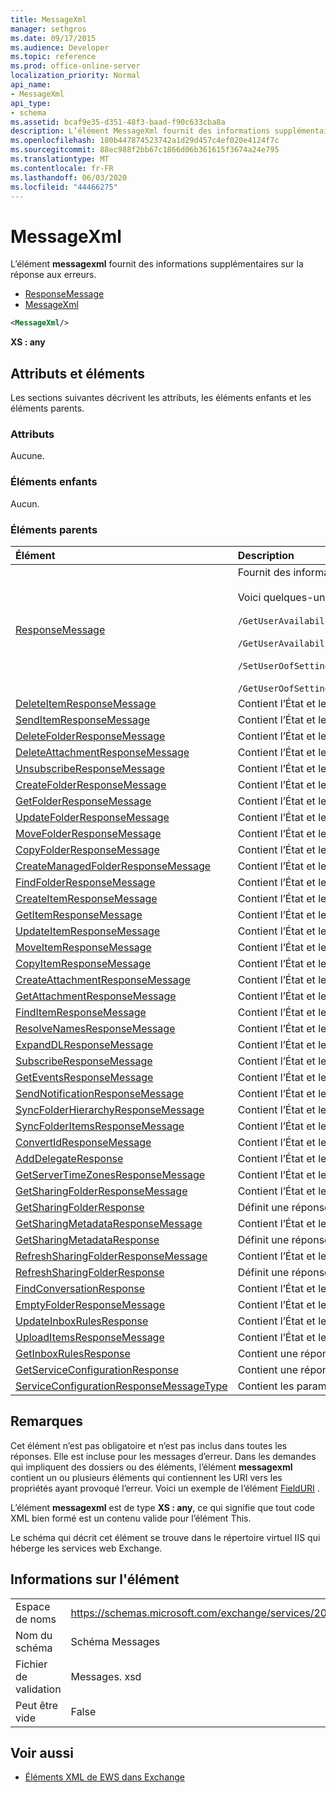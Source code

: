 ```yaml
---
title: MessageXml
manager: sethgros
ms.date: 09/17/2015
ms.audience: Developer
ms.topic: reference
ms.prod: office-online-server
localization_priority: Normal
api_name:
- MessageXml
api_type:
- schema
ms.assetid: bcaf9e35-d351-48f3-baad-f90c633cba8a
description: L’élément MessageXml fournit des informations supplémentaires sur la réponse aux erreurs.
ms.openlocfilehash: 180b447874523742a1d29d457c4ef020e4124f7c
ms.sourcegitcommit: 88ec988f2bb67c1866d06b361615f3674a24e795
ms.translationtype: MT
ms.contentlocale: fr-FR
ms.lasthandoff: 06/03/2020
ms.locfileid: "44466275"
---
```

# <a name="messagexml"></a>MessageXml

L’élément **messagexml** fournit des informations supplémentaires sur la réponse aux erreurs. 
  
- [ResponseMessage](responsemessage.md)  
- [MessageXml](messagexml.md)
  
```XML
<MessageXml/>
```

 **XS : any**
## <a name="attributes-and-elements"></a>Attributs et éléments

Les sections suivantes décrivent les attributs, les éléments enfants et les éléments parents.
  
### <a name="attributes"></a>Attributs

Aucune.
  
### <a name="child-elements"></a>Éléments enfants

Aucun.
  
### <a name="parent-elements"></a>Éléments parents

|**Élément**|**Description**|
|:-----|:-----|
|[ResponseMessage](responsemessage.md) <br/> | Fournit des informations descriptives sur l’état de la réponse. <br/> <br/>  Voici quelques-unes des expressions XPath possibles pour cet élément : <br/> <br/>  `/GetUserAvailabilityResponse/FreeBusyResponseArray/FreeBusyResponse/ResponseMessage` <br/> <br/> `/GetUserAvailabilityResponse/SuggestionsResponse/ResponseMessage` <br/><br/>  `/SetUserOofSettingsResponse/ResponseMessage` <br/><br/>  `/GetUserOofSettingsResponse/ResponseMessage` <br/> |
|[DeleteItemResponseMessage](deleteitemresponsemessage.md) <br/> |Contient l’État et le résultat d’une seule demande DeleteItem.  <br/> |
|[SendItemResponseMessage](senditemresponsemessage.md) <br/> |Contient l’État et le résultat d’une seule demande SendItem.  <br/> |
|[DeleteFolderResponseMessage](deletefolderresponsemessage.md) <br/> |Contient l’État et le résultat d’une seule demande DeleteFolder.  <br/> |
|[DeleteAttachmentResponseMessage](deleteattachmentresponsemessage.md) <br/> |Contient l’État et le résultat d’une seule demande DeleteAttachment.  <br/> |
|[UnsubscribeResponseMessage](unsubscriberesponsemessage.md) <br/> |Contient l’État et le résultat d’une demande d’annulation d’abonnement unique.  <br/> |
|[CreateFolderResponseMessage](createfolderresponsemessage.md) <br/> |Contient l’État et le résultat d’une seule demande CreateFolder.  <br/> |
|[GetFolderResponseMessage](getfolderresponsemessage.md) <br/> |Contient l’État et le résultat d’une demande GetFolder unique.  <br/> |
|[UpdateFolderResponseMessage](updatefolderresponsemessage.md) <br/> |Contient l’État et le résultat d’une seule demande UpdateFolder.  <br/> |
|[MoveFolderResponseMessage](movefolderresponsemessage.md) <br/> |Contient l’État et le résultat d’une seule demande MoveFolder.  <br/> |
|[CopyFolderResponseMessage](copyfolderresponsemessage.md) <br/> |Contient l’État et le résultat d’une seule demande CopyFolder.  <br/> |
|[CreateManagedFolderResponseMessage](createmanagedfolderresponsemessage.md) <br/> |Contient l’État et le résultat d’une seule demande CreateManagedFolder.  <br/> |
|[FindFolderResponseMessage](findfolderresponsemessage.md) <br/> |Contient l’État et le résultat d’une seule demande FindFolder.  <br/> |
|[CreateItemResponseMessage](createitemresponsemessage.md) <br/> |Contient l’État et le résultat d’une seule demande CreateItem.  <br/> |
|[GetItemResponseMessage](getitemresponsemessage.md) <br/> |Contient l’État et le résultat d’une seule demande GetItem.  <br/> |
|[UpdateItemResponseMessage](updateitemresponsemessage.md) <br/> |Contient l’État et le résultat d’une seule demande UpdateItem.  <br/> |
|[MoveItemResponseMessage](moveitemresponsemessage.md) <br/> |Contient l’État et le résultat d’une seule demande MoveItem.  <br/> |
|[CopyItemResponseMessage](copyitemresponsemessage.md) <br/> |Contient l’État et le résultat d’une demande CopyItem unique.  <br/> |
|[CreateAttachmentResponseMessage](createattachmentresponsemessage.md) <br/> |Contient l’État et le résultat d’une seule demande CreateAttachment.  <br/> |
|[GetAttachmentResponseMessage](getattachmentresponsemessage.md) <br/> |Contient l’État et le résultat d’une seule demande GetAttachment.  <br/> |
|[FindItemResponseMessage](finditemresponsemessage.md) <br/> |Contient l’État et le résultat d’une seule demande FindItem.  <br/> |
|[ResolveNamesResponseMessage](resolvenamesresponsemessage.md) <br/> |Contient l’État et le résultat d’une demande ResolveNames.  <br/> |
|[ExpandDLResponseMessage](expanddlresponsemessage.md) <br/> |Contient l’État et le résultat d’une seule demande ExpandDL.  <br/> |
|[SubscribeResponseMessage](subscriberesponsemessage.md) <br/> |Contient l’État et le résultat d’une demande d’abonnement unique.  <br/> |
|[GetEventsResponseMessage](geteventsresponsemessage.md) <br/> |Contient l’État et le résultat d’une demande GetEvents unique.  <br/> |
|[SendNotificationResponseMessage](sendnotificationresponsemessage.md) <br/> |Contient l’État et le résultat d’une seule demande SendNotification.  <br/> |
|[SyncFolderHierarchyResponseMessage](syncfolderhierarchyresponsemessage.md) <br/> |Contient l’État et le résultat d’une demande Opérationsyncfolderhierarchy.  <br/> |
|[SyncFolderItemsResponseMessage](syncfolderitemsresponsemessage.md) <br/> |Contient l’État et le résultat d’une demande SyncFolderItems.  <br/> |
|[ConvertIdResponseMessage](convertidresponsemessage.md) <br/> |Contient l’État et le résultat d’une demande ConvertId.  <br/> |
|[AddDelegateResponse](adddelegateresponse.md) <br/> |Contient l’État et le résultat d’une demande AddDelegate.  <br/> |
|[GetServerTimeZonesResponseMessage](getservertimezonesresponsemessage.md) <br/> |Contient l’État et le résultat d’une demande GetServerTimeZones.  <br/> |
|[GetSharingFolderResponseMessage](getsharingfolderresponsemessage.md) <br/> |Contient l’État et le résultat d’une demande GetSharingFolder.  <br/> |
|[GetSharingFolderResponse](getsharingfolderresponse.md) <br/> |Définit une réponse à une demande GetSharingFolder.  <br/> |
|[GetSharingMetadataResponseMessage](getsharingmetadataresponsemessage.md) <br/> |Contient l’État et le résultat d’une demande GetSharingMetadata.  <br/> |
|[GetSharingMetadataResponse](getsharingmetadataresponse.md) <br/> |Définit une réponse à une demande GetSharingMetadata.  <br/> |
|[RefreshSharingFolderResponseMessage](refreshsharingfolderresponsemessage.md) <br/> |Contient l’État et le résultat d’une demande RefreshSharingFolder.  <br/> |
|[RefreshSharingFolderResponse](refreshsharingfolderresponse.md) <br/> |Définit une réponse à une demande RefreshSharingFolder.  <br/> |
|[FindConversationResponse](findconversationresponse.md) <br/> |Contient l’État et les résultats d’une réponse **FindConversation** .  <br/> |
|[EmptyFolderResponseMessage](emptyfolderresponsemessage.md) <br/> |Contient l’État et le résultat d’une demande **EmptyFolder** .  <br/> |
|[UpdateInboxRulesResponse](updateinboxrulesresponse.md) <br/> |Contient l’État et le résultat d’une demande **UpdateInboxRules** .  <br/> |
|[UploadItemsResponseMessage](uploaditemsresponsemessage.md) <br/> |Contient l’État et le résultat d’une demande **UploadItemsResponse** .  <br/> |
|[GetInboxRulesResponse](getinboxrulesresponse.md) <br/> |Contient une réponse à une demande **GetInboxRules** .  <br/> |
|[GetServiceConfigurationResponse](getserviceconfigurationresponse.md) <br/> |Contient une réponse à une demande **GetServiceConfiguration** .  <br/> |
|[ServiceConfigurationResponseMessageType](serviceconfigurationresponsemessagetype.md) <br/> |Contient les paramètres de configuration du service.  <br/> |
   
## <a name="remarks"></a>Remarques

Cet élément n’est pas obligatoire et n’est pas inclus dans toutes les réponses. Elle est incluse pour les messages d’erreur. Dans les demandes qui impliquent des dossiers ou des éléments, l’élément **messagexml** contient un ou plusieurs éléments qui contiennent les URI vers les propriétés ayant provoqué l’erreur. Voici un exemple de l’élément [FieldURI](fielduri.md) . 
  
L’élément **messagexml** est de type **XS : any**, ce qui signifie que tout code XML bien formé est un contenu valide pour l’élément This.
  
Le schéma qui décrit cet élément se trouve dans le répertoire virtuel IIS qui héberge les services web Exchange.
  
## <a name="element-information"></a>Informations sur l'élément

|||
|:-----|:-----|
|Espace de noms  <br/> |https://schemas.microsoft.com/exchange/services/2006/messages  <br/> |
|Nom du schéma  <br/> |Schéma Messages  <br/> |
|Fichier de validation  <br/> |Messages. xsd  <br/> |
|Peut être vide  <br/> |False  <br/> |
   
## <a name="see-also"></a>Voir aussi

- [Éléments XML de EWS dans Exchange](ews-xml-elements-in-exchange.md)

